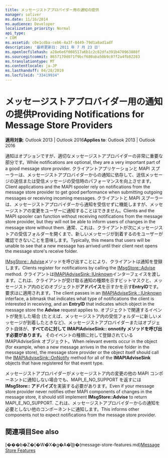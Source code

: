```yaml
---
title: メッセージストアプロバイダー用の通知の提供
manager: soliver
ms.date: 11/16/2014
ms.audience: Developer
localization_priority: Normal
api_type:
- COM
ms.assetid: c0e1cdba-ceb6-4a3f-8449-79d1a0ad1adf
description: '最終更新日: 2011 年 7 月 23 日'
ms.openlocfilehash: a28e6e6f008517a6b1c2c82dfa391b478963880f
ms.sourcegitcommit: 8657170d071f9bcf680aba50b9c07f2a4fb82283
ms.translationtype: MT
ms.contentlocale: ja-JP
ms.lasthandoff: 04/28/2019
ms.locfileid: "33419934"
---
```

# <a name="providing-notifications-for-message-store-providers"></a><span data-ttu-id="f61e1-103">メッセージストアプロバイダー用の通知の提供</span><span class="sxs-lookup"><span data-stu-id="f61e1-103">Providing Notifications for Message Store Providers</span></span>

  
  
<span data-ttu-id="f61e1-104">**適用対象**: Outlook 2013 | Outlook 2016</span><span class="sxs-lookup"><span data-stu-id="f61e1-104">**Applies to**: Outlook 2013 | Outlook 2016</span></span> 
  
<span data-ttu-id="f61e1-105">通知はオプションですが、適切なメッセージストアプロバイダーの非常に重要な部分です。</span><span class="sxs-lookup"><span data-stu-id="f61e1-105">While notifications are optional, they are a very important part of a good message store provider.</span></span> <span data-ttu-id="f61e1-106">クライアントアプリケーションと MAPI スプーラーは、メッセージストアプロバイダーからの通知に依存して、送信メッセージの送信または受信メッセージの受信時のパフォーマンスを向上させます。</span><span class="sxs-lookup"><span data-stu-id="f61e1-106">Client applications and the MAPI spooler rely on notifications from the message store provider to get good performance when submitting outgoing messages or receiving incoming messages.</span></span> <span data-ttu-id="f61e1-107">クライアントと MAPI スプーラーは、メッセージストアプロバイダーから通知を受信せずに機能しますが、メッセージストアの変更をユーザーに通知することはできません。</span><span class="sxs-lookup"><span data-stu-id="f61e1-107">Clients and the MAPI spooler can function without receiving notifications from the message store provider, but they will not be able to inform users of changes in the message store without them.</span></span> <span data-ttu-id="f61e1-108">通常、これは、クライアントが次にメッセージストアの受信フォルダーを開くまで、新しいメッセージが到着するのをユーザーが確認できないことを意味します。</span><span class="sxs-lookup"><span data-stu-id="f61e1-108">Typically, this means that users will be unable to see that a new message has arrived until their client next opens the message store's receive folder.</span></span>
  
<span data-ttu-id="f61e1-109">[IMsgStore:: Advise](imsgstore-advise.md)メソッドを呼び出すことにより、クライアントは通知を登録します。</span><span class="sxs-lookup"><span data-stu-id="f61e1-109">Clients register for notifications by calling the [IMsgStore::Advise](imsgstore-advise.md) method.</span></span> <span data-ttu-id="f61e1-110">クライアントは[IMAPIAdviseSink: IUnknown](imapiadvisesinkiunknown.md)インターフェイスを渡します。これは、クライアントが受け取る通知の種類を示すビットマスクと、メッセージストア内のどのオブジェクトが**アドバイス**を示すかを示す**EntryID**です。要求はに適用されます。</span><span class="sxs-lookup"><span data-stu-id="f61e1-110">The client passes in an [IMAPIAdviseSink : IUnknown](imapiadvisesinkiunknown.md) interface, a bitmask that indicates what type of notifications the client is interested in receiving, and an **EntryID** that indicates which object in the message store the **Advise** request applies to.</span></span> <span data-ttu-id="f61e1-111">オブジェクトで関連するイベントが発生した場合 (たとえば、メッセージストア内の受信フォルダーに新しいメッセージが到着したときなど)、メッセージストアプロバイダーまたはオブジェクト自体[](imapiadvisesink-onnotify.md)が、**すべてのに対して IMAPIAdviseSink:: onnotify メソッドを呼び出す必要があります。** そのイベントの種類に対して登録されている IMAPIAdviseSink オブジェクト。</span><span class="sxs-lookup"><span data-stu-id="f61e1-111">When relevant events occur in the object (for example, when a new message arrives in the receive folder in the message store), the message store provider or the object itself should call the [IMAPIAdviseSink::OnNotify](imapiadvisesink-onnotify.md) method for all of the **IMAPIAdviseSink** objects that have registered for that event type.</span></span> 
  
<span data-ttu-id="f61e1-112">メッセージストアプロバイダーがメッセージストア内の変更の他の MAPI コンポーネントに通知しない場合でも、MAPI_E_NO_SUPPORT を返すには**IMsgStore:: アドバイズ**を実装する必要があります。</span><span class="sxs-lookup"><span data-stu-id="f61e1-112">Even if your message store provider never notifies other MAPI components of changes in the message store, it should still implement **IMsgStore::Advise** to return MAPI_E_NO_SUPPORT.</span></span> <span data-ttu-id="f61e1-113">これは、メッセージストアプロバイダーからの通知を必要としない他のコンポーネントに通知します。</span><span class="sxs-lookup"><span data-stu-id="f61e1-113">This informs other components not to expect notifications from the message store provider.</span></span> 
  
## <a name="see-also"></a><span data-ttu-id="f61e1-114">関連項目</span><span class="sxs-lookup"><span data-stu-id="f61e1-114">See also</span></span>



<span data-ttu-id="f61e1-115">[���b�Z�[�W�̃X�g�A�̋@�[](message-store-features.md)(message-store-features.md)</span><span class="sxs-lookup"><span data-stu-id="f61e1-115">[Message Store Features](message-store-features.md)</span></span>

